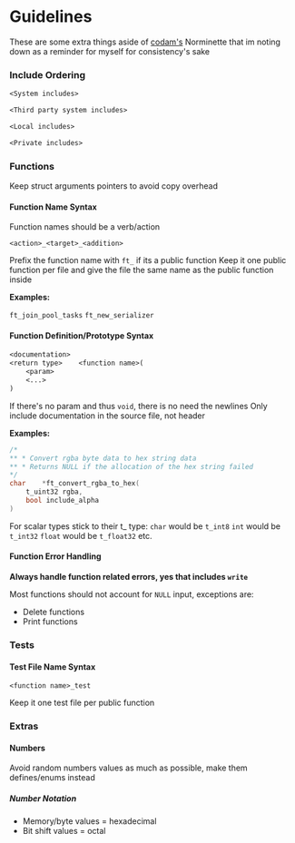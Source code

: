 # Guidelines

These are some extra things aside of [codam's](https://www.codam.nl/en/) Norminette that im noting down as a reminder for myself for consistency's sake

### Include Ordering

```txt
<System includes>

<Third party system includes>

<Local includes>

<Private includes>
```

### Functions

Keep struct arguments pointers to avoid copy overhead

#### Function Name Syntax

Function names should be a verb/action

`<action>_<target>_<addition>`

Prefix the function name with `ft_` if its a public function
Keep it one public function per file and give the file the same name as the public function inside

**Examples:**

`ft_join_pool_tasks`
`ft_new_serializer`

#### Function Definition/Prototype Syntax

```txt
<documentation>
<return type>    <function name>(
    <param>
    <...>
)
```

If there's no param and thus `void`, there is no need the newlines
Only include documentation in the source file, not header

**Examples:**

```c
/*
** * Convert rgba byte data to hex string data
** * Returns NULL if the allocation of the hex string failed
*/
char    *ft_convert_rgba_to_hex(
    t_uint32 rgba,
    bool include_alpha
)
```

For scalar types stick to their t_ type:
`char` would be `t_int8`
`int` would be `t_int32`
`float` would be `t_float32`
etc.

#### Function Error Handling

**Always handle function related errors, yes that includes `write`**

Most functions should not account for `NULL` input, exceptions are:

- Delete functions
- Print functions

### Tests

#### Test File Name Syntax

`<function name>_test`

Keep it one test file per public function

### Extras

#### Numbers

Avoid random numbers values as much as possible, make them defines/enums instead

##### Number Notation

- Memory/byte values = hexadecimal
- Bit shift values = octal
